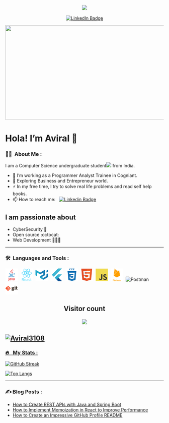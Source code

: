 <p align="center"><img src="https://media.giphy.com/media/M9gbBd9nbDrOTu1Mqx/giphy.gif" width="100"/></p>
<p align="center">
<a href="https://www.linkedin.com/in/aviraldixit31/"><img src="https://img.shields.io/badge/LinkedIn-blue?style=for-the-badge&logo=linkedin&logoColor=white" alt="LinkedIn Badge"></a>
</p>
<p align="center">
</p>

<p align="center"><img src="https://media.giphy.com/media/dWesBcTLavkZuG35MI/giphy.gif" width="600" height="300"  /></p>


# Hola! I’m Aviral 👋

<!---## About Me--->

### :woman_technologist: &nbsp;About Me :

I am a Computer Science undergraduate student<img src="https://media.giphy.com/media/WUlplcMpOCEmTGBtBW/giphy.gif" width="30"> from India.

- 🔭 I’m working as a Programmer Analyst Trainee in Cogniant.
- 🌱 Exploring Business and Entrepreneur world.
- ⚡ In my free time, I try to solve real life problems and read self help books.
- 📫 How to reach me: &nbsp; [![Linkedin Badge](https://img.shields.io/badge/-Aviral-blue?style=flat&logo=Linkedin&logoColor=white)](https://www.linkedin.com/in/aviraldixit31/)   

## I am passionate about

- CyberSecurity :robot:
- Open source :octocat:
- Web Development 👩🏾‍💻

---

### 🛠 &nbsp;Languages and Tools :

<p>
<img src="https://github.com/devicons/devicon/blob/master/icons/java/java-original-wordmark.svg" title="Java" alt="Java" width="40" height="40"/>&nbsp;
<img src="https://github.com/devicons/devicon/blob/master/icons/react/react-original-wordmark.svg" title="React" alt="React" width="40" height="40"/>&nbsp;
<img src="https://github.com/devicons/devicon/blob/master/icons/materialui/materialui-original.svg" title="Material UI" alt="Material UI" width="40" height="40"/>&nbsp;
<img src="https://github.com/devicons/devicon/blob/master/icons/flutter/flutter-original.svg" title="Flutter" alt="Flutter" width="40" height="40"/>&nbsp;
<img src="https://github.com/devicons/devicon/blob/master/icons/css3/css3-plain-wordmark.svg"  title="CSS3" alt="CSS" width="40" height="40"/>&nbsp;
<img src="https://github.com/devicons/devicon/blob/master/icons/html5/html5-original.svg" title="HTML5" alt="HTML" width="40" height="40"/>&nbsp;
<img src="https://github.com/devicons/devicon/blob/master/icons/javascript/javascript-original.svg" title="JavaScript" alt="JavaScript" width="40" height="40"/>&nbsp;
<img src="https://github.com/devicons/devicon/blob/master/icons/firebase/firebase-plain-wordmark.svg" title="Firebase" alt="Firebase" width="40" height="40"/>&nbsp;
<img src="https://www.vectorlogo.zone/logos/getpostman/getpostman-icon.svg" title="Postman"  alt="Postman" width="40" height="40"/>&nbsp;
<img src="https://github.com/devicons/devicon/blob/master/icons/git/git-original-wordmark.svg" title="Git" **alt="Git" width="40" height="40"/>&nbsp;
</p>


## <p align="center">Visitor count </p> 
 <p align="center"> 
  <img src="https://profile-counter.glitch.me/Aviral3108/count.svg" />
</p>


<a href="https://Aviral3108.github.io/portfolio/"><img src="https://github-readme-stats.vercel.app/api?username=Aviral3108&show_icons=true&theme=chartreuse-dark" alt="Aviral3108"/>    
---

### 🔥 &nbsp; My Stats :
[![GitHub Streak](http://github-readme-streak-stats.herokuapp.com?user=Aviral3108&theme=dark&background=000000)](https://git.io/streak-stats)

[![Top Langs](https://github-readme-stats.vercel.app/api/top-langs/?username=Aviral3108&layout=compact&theme=vision-friendly-dark)](https://github.com/Aviral3108/github-readme-stats)

---

### ✍️ Blog Posts : 
- [How to Create REST APIs with Java and Spring Boot](https://www.twilio.com/blog/create-rest-apis-java-spring-boot)
- [How to Implement Memoization in React to Improve Performance](https://www.sitepoint.com/implement-memoization-in-react-to-improve-performance/)
- [How to Create an Impressive GitHub Profile README](https://www.sitepoint.com/github-profile-readme/)<!-- BLOG-POST-LIST:START -->
<!-- BLOG-POST-LIST:END -->



